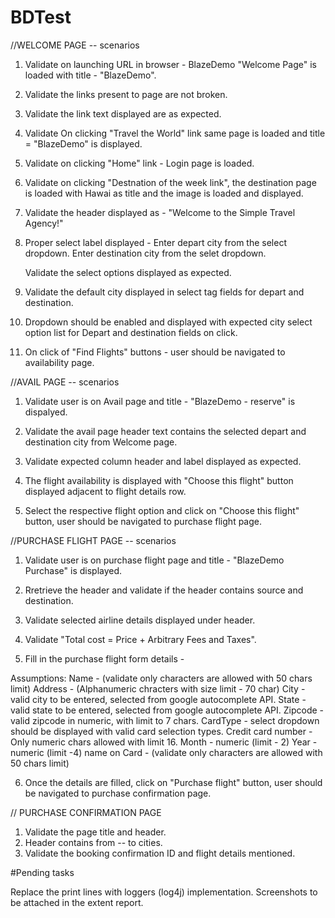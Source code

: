 # BDTest

//WELCOME PAGE -- scenarios

1. Validate on launching URL in browser - BlazeDemo "Welcome Page" is loaded with title - "BlazeDemo".

2. Validate the links present to page are not broken.

3. Validate the link text displayed are as expected.

4. Validate On clicking "Travel the World" link same page is loaded and title = "BlazeDemo" is displayed.

5. Validate on clicking "Home" link - Login page is loaded.

6. Validate on clicking "Destnation of the week link", the destination page is loaded with Hawai as title and the image is loaded and displayed.

7. Validate the header displayed as - "Welcome to the Simple Travel Agency!"

8. Proper select label displayed -
	Enter depart city from the select dropdown.
	Enter destination city from the selet dropdown.

	Validate the select options displayed as expected.

9. Validate the default city displayed in select tag fields for depart and destination.

10. Dropdown should be enabled and displayed with expected city select option list for Depart and destination fields on click.

11. On click of "Find Flights" buttons - user should be navigated to availability page.



//AVAIL PAGE -- scenarios

1. Validate user is on Avail page and title - "BlazeDemo - reserve" is dispalyed.

2. Validate the avail page header text contains the selected depart and destination city from Welcome page.

3. Validate expected column header and label displayed as expected.

4. The flight availability is displayed with "Choose this flight" button displayed adjacent to flight details row.

5. Select the respective flight option and click on "Choose this flight" button, user should be navigated to purchase flight page.



//PURCHASE FLIGHT PAGE -- scenarios

1. Validate user is on purchase flight page and title - "BlazeDemo Purchase" is displayed.

2. Rretrieve the header and validate if the header contains source and destination.

3. Validate selected airline details displayed under header.

4. Validate "Total cost = Price + Arbitrary Fees and Taxes".

5. Fill in the purchase flight form details -
 
 Assumptions:
 	Name - (validate only characters are allowed with 50 chars limit)
 	Address - (Alphanumeric chracters with size limit - 70 char)
 	City - valid city to be entered, selected from google autocomplete API.
 	State - valid state to be entered, selected from google autocomplete API.
 	Zipcode - valid zipcode in numeric, with limit to 7 chars.
 	CardType - select dropdown should be displayed with valid card selection types.
 	Credit card number - Only numeric chars allowed with limit 16.
 	Month - numeric (limit - 2)
 	Year - numeric (limit -4)
 	name on Card - (validate only characters are allowed with 50 chars limit)

 6. Once the details are filled, click on "Purchase flight" button, user should be navigated to purchase confirmation page.


 // PURCHASE CONFIRMATION PAGE

 1. Validate the page title and header.
 2. Header contains from -- to cities.
 3. Validate the booking confirmation ID and flight details mentioned.
 

#Pending tasks

Replace the print lines with loggers (log4j) implementation.
Screenshots to be attached in the extent report.







